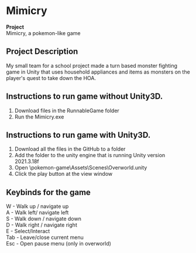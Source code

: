 # Mimicry

**Project**  
Mimicry, a pokemon-like game

## Project Description
My small team for a school project made a turn based monster fighting game in Unity that uses household appliances and items as monsters on the player's quest to take down the HOA.


## Instructions to run game without Unity3D.
1. Download files in the RunnableGame folder
2. Run the Mimicry.exe

## Instructions to run game with Unity3D.
1. Download all the files in the GitHub to a folder
2. Add the folder to the unity engine that is running Unity version 2021.3.18f
3. Open \pokemon-game\Assets\Scenes\Overworld.unity
4. Click the play button at the view window

## Keybinds for the game
W - Walk up / navigate up \
A - Walk left/ navigate left \
S - Walk down / navigate down \
D - Walk right / navigate right \
E - Select/Interact \
Tab - Leave/close current menu \
Esc - Open pause menu (only in overworld)
